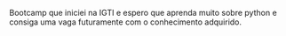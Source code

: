 Bootcamp que iniciei na IGTI e espero que aprenda muito sobre python e consiga uma vaga futuramente com o conhecimento adquirido.
